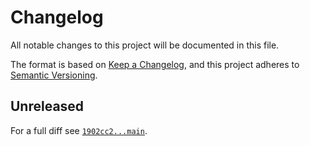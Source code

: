 # Changelog

All notable changes to this project will be documented in this file.

The format is based on [Keep a Changelog](https://keepachangelog.com/en/1.0.0/), and this project adheres to [Semantic Versioning](https://semver.org/spec/v2.0.0.html).

## Unreleased

For a full diff see [`1902cc2...main`][1902cc2...main].

[1902cc2...main]: https://github.com/ergebnis/keep-a-changelog/compare/1902cc2...main
